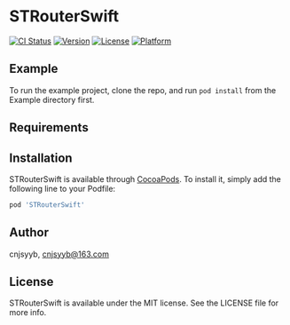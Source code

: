 # STRouterSwift

[![CI Status](https://img.shields.io/travis/cnjsyyb/STRouterSwift.svg?style=flat)](https://travis-ci.org/cnjsyyb/STRouterSwift)
[![Version](https://img.shields.io/cocoapods/v/STRouterSwift.svg?style=flat)](https://cocoapods.org/pods/STRouterSwift)
[![License](https://img.shields.io/cocoapods/l/STRouterSwift.svg?style=flat)](https://cocoapods.org/pods/STRouterSwift)
[![Platform](https://img.shields.io/cocoapods/p/STRouterSwift.svg?style=flat)](https://cocoapods.org/pods/STRouterSwift)

## Example

To run the example project, clone the repo, and run `pod install` from the Example directory first.

## Requirements

## Installation

STRouterSwift is available through [CocoaPods](https://cocoapods.org). To install
it, simply add the following line to your Podfile:

```ruby
pod 'STRouterSwift'
```

## Author

cnjsyyb, cnjsyyb@163.com

## License

STRouterSwift is available under the MIT license. See the LICENSE file for more info.
